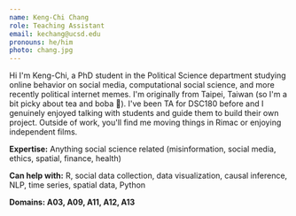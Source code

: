 ```yaml
---
name: Keng-Chi Chang
role: Teaching Assistant
email: kechang@ucsd.edu
pronouns: he/him
photo: chang.jpg
---
```


Hi I'm Keng-Chi, a PhD student in the Political Science department studying online behavior on social media, computational social science, and more recently political internet memes. I'm originally from Taipei, Taiwan (so I'm a bit picky about tea and boba 🧋). I've been TA for DSC180 before and I genuinely enjoyed talking with students and guide them to build their own project. Outside of work, you'll find me moving things in Rimac or enjoying independent films.

**Expertise:** Anything social science related (misinformation, social media, ethics, spatial, finance, health)

**Can help with:** R, social data collection, data visualization, causal inference, NLP, time series, spatial data, Python

**Domains: A03, A09, A11, A12, A13**